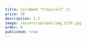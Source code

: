 ```yaml
---
title: CaliWeed "TropicalZ" 🦜☀️
price: 30
description: 2,5
image: /assets/uploads/img_2179.jpg
order: 0
published: true
---
```

